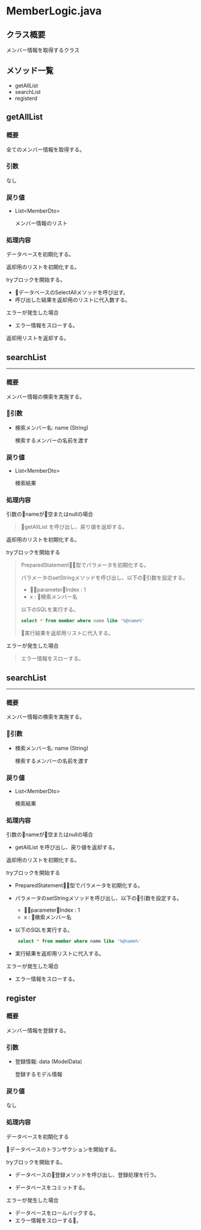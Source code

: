 # MemberLogic.java

## クラス概要

メンバー情報を取得するクラス

## メソッド一覧

- getAllList
- searchList
- registerd

## getAllList

### 概要

全てのメンバー情報を取得する。

### 引数

なし

### 戻り値

- List\<MemberDto\>

    メンバー情報のリスト

### 処理内容

データベースを初期化する。

返却用のリストを初期化する。

tryブロックを開始する。

- データベースのSelectAllメソッドを呼び出す。 
- 呼び出した結果を返却用のリストに代入数する。

エラーが発生した場合

- エラー情報をスローする。

返却用リストを返却する。

<div style="page-break-before:always"></div>

## searchList
-----

### 概要

メンバー情報の検索を実施する。

### 引数

- 検索メンバー名: name (String)

    検索するメンバーの名前を渡す

### 戻り値

- List\<MemberDto\>

    検索結果

### 処理内容

引数のnameが空またはnullの場合

> getAllList を呼び出し、戻り値を返却する。

返却用のリストを初期化する。

tryブロックを開始する

> PreparedStatement型でパラメータを初期化する。
>
> パラメータのsetStringメソッドを呼び出し、以下の引数を設定する。
>
> - parameterIndex : 1
> - x : 検索メンバー名
>
> 以下のSQLを実行する。
> 
> ```sql
> select * from member where name like '%@name%'
> ```
> 実行結果を返却用リストに代入する。

エラーが発生した場合

> エラー情報をスローする。

<div style="page-break-before:always"></div>

## searchList
-----

### 概要

メンバー情報の検索を実施する。

### 引数

- 検索メンバー名: name (String)

    検索するメンバーの名前を渡す

### 戻り値

- List\<MemberDto\>

    検索結果

### 処理内容

引数のnameが空またはnullの場合

- getAllList を呼び出し、戻り値を返却する。

返却用のリストを初期化する。

tryブロックを開始する

- PreparedStatement型でパラメータを初期化する。

- パラメータのsetStringメソッドを呼び出し、以下の引数を設定する。

     - parameterIndex : 1
     - x : 検索メンバー名
- 以下のSQLを実行する。

    ```sql
     select * from member where name like '%@name%'
    ```
- 実行結果を返却用リストに代入する。

エラーが発生した場合

- エラー情報をスローする。


<div style="page-break-before:always"></div>

## register

### 概要

メンバー情報を登録する。

### 引数

- 登録情報: data (ModelData)

    登録するモデル情報

### 戻り値

なし

### 処理内容

データベースを初期化する

データベースのトランザクションを開始する。

tryブロックを開始する。

- データベースの登録メソッドを呼び出し、登録処理を行う。

- データベースをコミットする。

エラーが発生した場合

- データベースをロールバックする。
- エラー情報をスローする。
